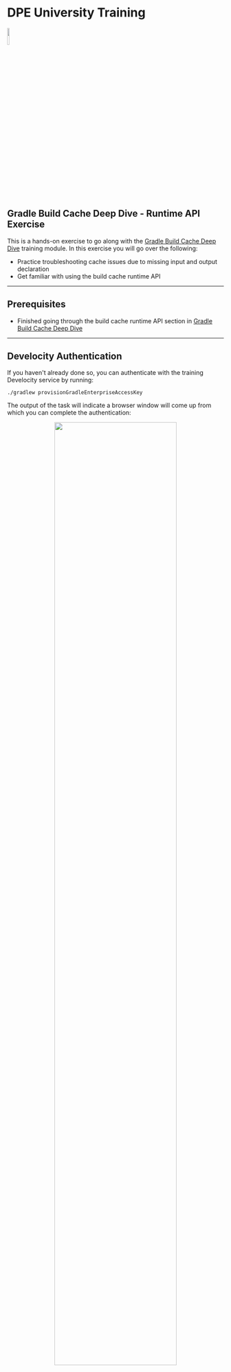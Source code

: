 # DPE University Training

<p align="left">
<img width="10%" height="10%" src="https://user-images.githubusercontent.com/120980/174325546-8558160b-7f16-42cb-af0f-511849f22ebc.png">
</p>

## Gradle Build Cache Deep Dive - Runtime API Exercise

This is a hands-on exercise to go along with the
[Gradle Build Cache Deep Dive](https://dpeuniversity.gradle.com/app/courses/54469478-55ba-416d-9cef-3b5aa33dd2a5)
training module. In this exercise you will go over the following:

* Practice troubleshooting cache issues due to missing input and output declaration
* Get familiar with using the build cache runtime API

---
## Prerequisites

* Finished going through the build cache runtime API section in [Gradle Build Cache Deep Dive](https://dpeuniversity.gradle.com/app/courses/54469478-55ba-416d-9cef-3b5aa33dd2a5)

---
## Develocity Authentication

If you haven't already done so, you can authenticate with the training Develocity service by running:

```shell
./gradlew provisionGradleEnterpriseAccessKey
```

The output of the task will indicate a browser window will come up from which you can complete the authentication:

<p align="center">
<img width="75%" height="75%" src="https://github.com/gradle/build-tool-training-exercises/assets/120980/ccafa270-dbab-4c66-ba12-caabcd10399c">
</p>

Once the browser window comes up you can enter a title for the access key that will be created or go with the suggested title:

<p align="center">
<img width="75%" height="75%" src="https://github.com/gradle/build-tool-training-exercises/assets/120980/1aeef46a-2fb6-472a-8d87-82af31b20799">
</p>

Once confirmed you will see the following message and you can close the browser window and return to the editor:

<p align="center">
<img width="75%" height="75%" src="https://github.com/gradle/build-tool-training-exercises/assets/120980/1711c9db-814c-4df1-9d18-42fe5d1b82f8">
</p>

---
## Scenario

In `app/build.gradle.kts` there is a task called `countSrc`, which counts the
number of source files and puts the number in `app/build/src-stats/num-files.txt`.

<p align="center">
<img width="75%" height="75%" src="https://github.com/gradle/build-tool-training-exercises/assets/120980/6c80f0b5-3f77-4637-bcf6-59fc1ebda667">
</p>

The task makes use of the `CountSrcFiles` task type which is in `buildSrc/src/main/kotlin/CountSrcFiles.kt`. For this exercise we will assume the task type is provided by a third-party plugin and we cannot modify the source.

Both incremental build and build caching does not work with the `countSrc` task. You will debug why and use the build cache runtime API to address this.

---
## Steps

1. Open the Gradle project in this repository in an editor of your choice
2. Run `./gradlew :app:countSrc` task. You will notice the file `app/build/src-stats/num-files.txt` gets created which contains the count:

<p align="center">
<img width="75%" height="75%" src="https://github.com/gradle/build-tool-training-exercises/assets/120980/06f0e972-c5fd-41c0-819b-912d3461cee6">
</p>

3. Run the task again. You will notice the task is not `UP-TO-DATE`:

<p align="center">
<img width="75%" height="75%" src="https://github.com/gradle/build-tool-training-exercises/assets/120980/9c570ddd-98a8-4c0c-8e26-d3da502c46e4">
</p>

4. Create a build scan, `./gradlew :app:countSrc --scan` , and look at the details in the timeline. Notice the message that indicates that no outputs were declared:

<p align="center">
<img width="75%" height="75%" src="https://github.com/gradle/build-tool-training-exercises/assets/120980/ec165a2a-a513-45f8-80c1-981685fd36e4">
</p>

5. Open the task type in `buildSrc/src/main/kotlin/CountSrcFiles.kt`. We can see from the task type implementation, as well as the output observed earlier, we need to declare `app/build/src-stats` as an output directory. We could also be more specific and declare `app/build/src-stats/num-files.txt`, however in the future the task type may create additional files, so it's more future-proof to specify the directory.

6. Use the [build cache runtime API documentation](https://docs.gradle.org/current/userguide/build_cache.html#using_the_runtime_api) to declare the output directory, call the property `outputDir`.

7. Run the task twice, it should now be `UP-TO-DATE`:

<p align="center">
<img width="75%" height="75%" src="https://github.com/gradle/build-tool-training-exercises/assets/120980/4b3369e7-fdd3-4f41-b83b-d01ff578a59e">
</p>

8. Now let's check if the task is working with the build cache. Do a clean, then run the task. We expect the `FROM-CACHE` outcome label, but instead there is no outcome label:

<p align="center">
<img width="75%" height="75%" src="https://github.com/gradle/build-tool-training-exercises/assets/120980/9c570ddd-98a8-4c0c-8e26-d3da502c46e4">
</p>

9. Create a build scan and look at the task details in the timeline. Notice the message that indicates that build caching is not enabled for the task:

<p align="center">
<img width="75%" height="75%" src="https://github.com/gradle/build-tool-training-exercises/assets/120980/fa38169c-275b-4cc9-a42e-3899745f5785">
</p>

10. Use the [build cache runtime API documentation](https://docs.gradle.org/current/userguide/build_cache.html#using_the_runtime_api) to enable build caching for the task.

11. Now do a clean, run the task. This should populate the cache. Do another clean and run the task again. You should see the `FROM-CACHE` outcome label:

<p align="center">
<img width="75%" height="75%" src="https://github.com/gradle/build-tool-training-exercises/assets/120980/fc192fd7-bdda-411f-a86b-cc3b0a42cd14">
</p>

12. Now let's check the caching behavior. Do a clean first.

13. Now add a new file under `app/src` anywhere. There are now 3 files under `app/src`, one `App.java`, one `AppTest.java`, and the new file.

14. Run the task. Check the `app/build/src-stats/num-files.txt` file, you will see the value `2` still. Also there should have been no outcome label as the action should have executed, however we see the `FROM-CACHE` outcome label.

<p align="center">
<img width="75%" height="75%" src="https://github.com/gradle/build-tool-training-exercises/assets/120980/fc192fd7-bdda-411f-a86b-cc3b0a42cd14">
</p>

15. We need to declare the `app/src` directory as an input directory. Refer to the documentation to do this. **Don't forget to specify the path sensitivity**.

16. Now do a clean and run the task. There should be no outcome label and the value in the output file should be correct.

---
## Solution Reference

If you get stuck you can refer to the `solution` branch of this repository.